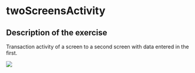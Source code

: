 # twoScreensActivity

## Description of the exercise

Transaction activity of a screen to a second screen with data entered in the first.

![](https://www.dropbox.com/s/kpnatbro983roei/primeira_tela.jpg)
